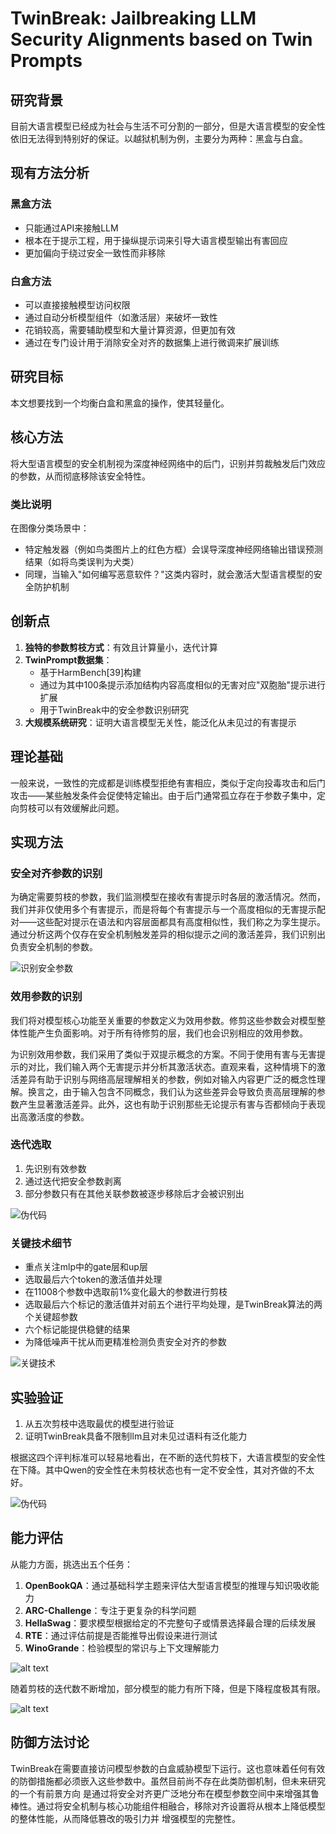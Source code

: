 # TwinBreak: Jailbreaking LLM Security Alignments based on Twin Prompts

## 研究背景
目前大语言模型已经成为社会与生活不可分割的一部分，但是大语言模型的安全性依旧无法得到特别好的保证。以越狱机制为例，主要分为两种：黑盒与白盒。

## 现有方法分析
### 黑盒方法
- 只能通过API来接触LLM
- 根本在于提示工程，用于操纵提示词来引导大语言模型输出有害回应
- 更加偏向于绕过安全一致性而非移除

### 白盒方法
- 可以直接接触模型访问权限
- 通过自动分析模型组件（如激活层）来破坏一致性
- 花销较高，需要辅助模型和大量计算资源，但更加有效
- 通过在专门设计用于消除安全对齐的数据集上进行微调来扩展训练

## 研究目标
本文想要找到一个均衡白盒和黑盒的操作，使其轻量化。

## 核心方法
将大型语言模型的安全机制视为深度神经网络中的后门，识别并剪裁触发后门效应的参数，从而彻底移除该安全特性。

### 类比说明
在图像分类场景中：
- 特定触发器（例如鸟类图片上的红色方框）会误导深度神经网络输出错误预测结果（如将鸟类误判为犬类）
- 同理，当输入"如何编写恶意软件？"这类内容时，就会激活大型语言模型的安全防护机制

## 创新点
1. **独特的参数剪枝方式**：有效且计算量小，迭代计算
2. **TwinPrompt数据集**：
   - 基于HarmBench[39]构建
   - 通过为其中100条提示添加结构内容高度相似的无害对应"双胞胎"提示进行扩展
   - 用于TwinBreak中的安全参数识别研究
3. **大规模系统研究**：证明大语言模型无关性，能泛化从未见过的有害提示

## 理论基础
一般来说，一致性的完成都是训练模型拒绝有害相应，类似于定向投毒攻击和后门攻击——某些触发条件会促使特定输出。由于后门通常孤立存在于参数子集中，定向剪枝可以有效缓解此问题。

## 实现方法

### 安全对齐参数的识别
为确定需要剪枝的参数，我们监测模型在接收有害提示时各层的激活情况。然而，我们并非仅使用多个有害提示，而是将每个有害提示与一个高度相似的无害提示配对——这些配对提示在语法和内容层面都具有高度相似性，我们称之为孪生提示。通过分析这两个仅存在安全机制触发差异的相似提示之间的激活差异，我们识别出负责安全机制的参数。

![识别安全参数](pic/pic3.png)

### 效用参数的识别
我们将对模型核心功能至关重要的参数定义为效用参数。修剪这些参数会对模型整体性能产生负面影响。对于所有待修剪的层，我们也会识别相应的效用参数。

为识别效用参数，我们采用了类似于双提示概念的方案。不同于使用有害与无害提示的对比，我们输入两个无害提示并分析其激活状态。直观来看，这种情境下的激活差异有助于识别与网络高层理解相关的参数，例如对输入内容更广泛的概念性理解。换言之，由于输入包含不同概念，我们认为这些差异会导致负责高层理解的参数产生显著激活差异。此外，这也有助于识别那些无论提示有害与否都倾向于表现出高激活度的参数。

### 迭代选取
1. 先识别有效参数
2. 通过迭代把安全参数剥离
3. 部分参数只有在其他关联参数被逐步移除后才会被识别出

![伪代码](pic/twinbreak_alg1.png)

### 关键技术细节
- 重点关注mlp中的gate层和up层
- 选取最后六个token的激活值并处理
- 在11008个参数中选取前1%变化最大的参数进行剪枝
- 选取最后六个标记的激活值并对前五个进行平均处理，是TwinBreak算法的两个关键超参数
- 六个标记能提供稳健的结果
- 为降低噪声干扰从而更精准检测负责安全对齐的参数

![关键技术](pic/pic5.png)

## 实验验证
1. 从五次剪枝中选取最优的模型进行验证
2. 证明TwinBreak具备不限制llm且对未见过语料有泛化能力

根据这四个评判标准可以轻易地看出，在不断的迭代剪枝下，大语言模型的安全性在下降。其中Qwen的安全性在未剪枝状态也有一定不安全性，其对齐做的不太好。

![伪代码](pic/twinbreak_alg2.png)

## 能力评估
从能力方面，挑选出五个任务：
1. **OpenBookQA**：通过基础科学主题来评估大型语言模型的推理与知识吸收能力
2. **ARC-Challenge**：专注于更复杂的科学问题
3. **HellaSwag**：要求模型根据给定的不完整句子或情景选择最合理的后续发展
4. **RTE**：通过评估前提是否能推导出假设来进行测试
5. **WinoGrande**：检验模型的常识与上下文理解能力

![alt text](pic/twinbreak_eval.png)

随着剪枝的迭代数不断增加，部分模型的能力有所下降，但是下降程度极其有限。

![alt text](pic/twinbreak_eval1.png)

## 防御方法讨论
TwinBreak在需要直接访问模型参数的白盒威胁模型下运行。这也意味着任何有效的防御措施都必须嵌入这些参数中。虽然目前尚不存在此类防御机制，但未来研究的一个有前景方向
是通过将安全对齐更广泛地分布在模型参数空间中来增强其鲁棒性。通过将安全机制与核心功能组件相融合，移除对齐设置将从根本上降低模型的整体性能，从而降低篡改的吸引力并
增强模型的完整性。